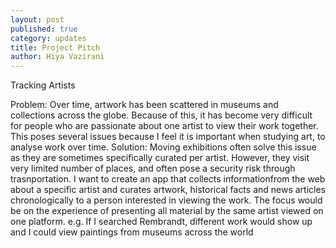 ```yaml
---
layout: post
published: true
category: updates
title: Project Pitch
author: Hiya Vazirani
---
```

Tracking Artists

Problem:
Over time, artwork has been scattered in museums and collections across the globe. Because of this, it has become very difficult for people who are passionate about one artist to view their work together. This poses several issues because I feel it is important when studying art, to analyse work over time.
Solution:
Moving exhibitions often solve this issue as they are sometimes specifically curated per artist. However, they visit very limited number of places, and often pose a security risk through trasnportation. I want to create an app that collects informationfrom the web about a specific artist and curates artwork, historical facts and news articles chronologically to a person interested in viewing the work. The focus would be on the experience of presenting all material by the same artist viewed on one platform. 
e.g. If I searched Rembrandt, different work would show up and I could view paintings from museums across the world
